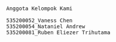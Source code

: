 <pre>
Anggota Kelompok Kami

535200052_Vaness Chen
535200054_Nataniel Andrew 
535200081_Ruben Eliezer Trihutama 
<pre>
